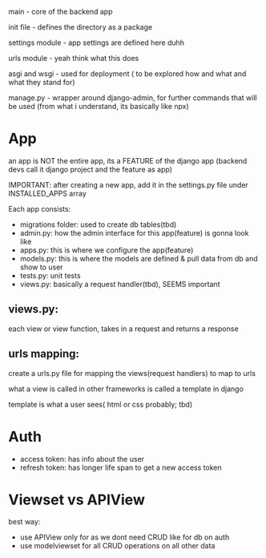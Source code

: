 main - core of the backend app

init file - defines the directory as a package

settings module - app settings are defined here duhh

urls module - yeah think what this does

asgi and wsgi - used for deployment ( to be explored how and what and what they stand for)

manage.py - wrapper around django-admin, for further commands that will be used
(from what i understand, its basically like npx)

# App

an app is NOT the entire app, its a FEATURE of the django app (backend devs call it django project and the feature as app)

IMPORTANT: after creating a new app, add it in the settings.py file under INSTALLED_APPS array

Each app consists:

- migrations folder: used to create db tables(tbd)
- admin.py: how the admin interface for this app(feature) is gonna look like
- apps.py: this is where we configure the app(feature)
- models.py: this is where the models are defined & pull data from db and show to user
- tests.py: unit tests
- views.py: basically a request handler(tbd), SEEMS important

## views.py:

each view or view function, takes in a request and returns a response

## urls mapping:

create a urls.py file for mapping the views(request handlers) to map to urls

what a view is called in other frameworks is called a template in django

template is what a user sees( html or css probably; tbd)

# Auth

- access token: has info about the user
- refresh token: has longer life span to get a new access token

# Viewset vs APIView

best way:

- use APIView only for as we dont need CRUD like for db on auth
- use modelviewset for all CRUD operations on all other data
